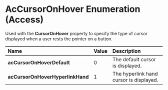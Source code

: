 
# AcCursorOnHover Enumeration (Access)

Used with the  **CursorOnHover** property to specify the type of cursor displayed when a user rests the pointer on a button.



|**Name**|**Value**|**Description**|
|:-----|:-----|:-----|
| **acCursorOnHoverDefault**|0|The default cursor is displayed.|
| **acCursorOnHoverHyperlinkHand**|1|The hyperlink hand cursor is displayed.|
